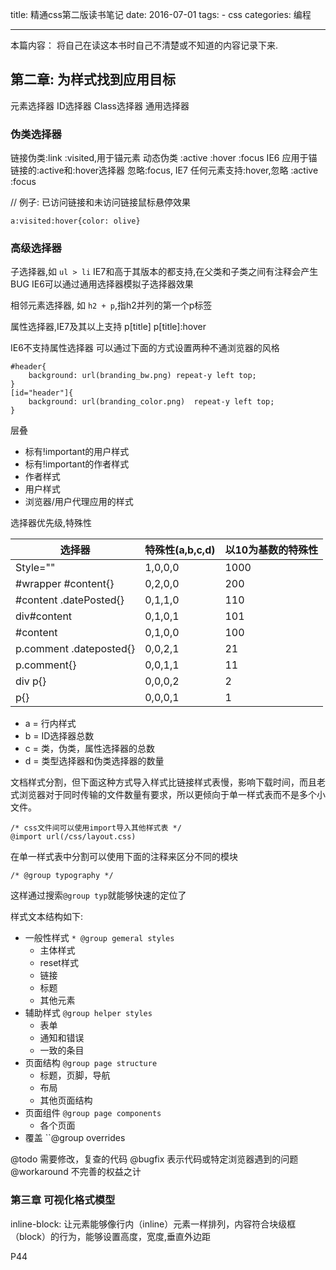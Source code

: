 title: 精通css第二版读书笔记
date: 2016-07-01
tags: 
    - css
categories: 编程

---
本篇内容：
    将自己在读这本书时自己不清楚或不知道的内容记录下来.
    
<!--more-->  

## 第二章: 为样式找到应用目标

元素选择器 ID选择器 Class选择器 通用选择器
### 伪类选择器 

链接伪类:link :visited,用于锚元素
动态伪类 :active :hover :focus
 IE6 应用于锚链接的:active和:hover选择器 忽略:focus,
 IE7 任何元素支持:hover,忽略 :active :focus

// 例子: 已访问链接和未访问链接鼠标悬停效果
```
a:visited:hover{color: olive}
```

### 高级选择器

子选择器,如 `ul > li`
IE7和高于其版本的都支持,在父类和子类之间有注释会产生BUG
IE6可以通过通用选择器模拟子选择器效果

相邻元素选择器, 如 `h2 + p`,指h2并列的第一个p标签

属性选择器,IE7及其以上支持
p[title]
p[title]:hover

IE6不支持属性选择器
可以通过下面的方式设置两种不通浏览器的风格

```
#header{
    background: url(branding_bw.png) repeat-y left top;
}
[id="header"]{
    background: url(branding_color.png)  repeat-y left top;
}
```

层叠

- 标有!important的用户样式
- 标有!important的作者样式
- 作者样式
- 用户样式
- 浏览器/用户代理应用的样式


选择器优先级,特殊性

| 选择器  | 特殊性(a,b,c,d)   | 以10为基数的特殊性  |
 ---- | ---- | ----
| Style="" | 1,0,0,0 | 1000 |
| #wrapper #content{} | 0,2,0,0 | 200 |
| #content .datePosted{} | 0,1,1,0 | 110 |
| div#content | 0,1,0,1 | 101 |
| #content | 0,1,0,0 | 100 |
| p.comment .dateposted{} | 0,0,2,1 | 21 |
| p.comment{} | 0,0,1,1 | 11 |
| div p{} | 0,0,0,2 | 2 |
| p{} | 0,0,0,1 | 1 |

- a = 行内样式
- b = ID选择器总数
- c = 类，伪类，属性选择器的总数
- d = 类型选择器和伪类选择器的数量

文档样式分割，但下面这种方式导入样式比链接样式表慢，影响下载时间，而且老式浏览器对于同时传输的文件数量有要求，所以更倾向于单一样式表而不是多个小文件。

```
/* css文件间可以使用import导入其他样式表 */
@import url(/css/layout.css)
```

在单一样式表中分割可以使用下面的注释来区分不同的模块

```
/* @group typography */
```

这样通过搜索`@group typ`就能够快速的定位了

样式文本结构如下:

- 一般性样式 `* @group gemeral styles`
    - 主体样式
    - reset样式
    - 链接
    - 标题
    - 其他元素
- 辅助样式 `@group helper styles`
    - 表单
    - 通知和错误
    - 一致的条目
- 页面结构 `@group page structure`
    - 标题，页脚，导航
    - 布局
    - 其他页面结构
- 页面组件 `@group page components`
    - 各个页面
- 覆盖 ``@group overrides

@todo 需要修改，复查的代码
@bugfix 表示代码或特定浏览器遇到的问题
@workaround 不完善的权益之计

### 第三章 可视化格式模型

inline-block:   让元素能够像行内（inline）元素一样排列，内容符合块级框（block）的行为，能够设置高度，宽度,垂直外边距

P44